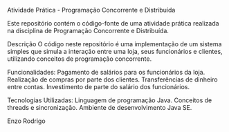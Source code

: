 Atividade Prática - Programação Concorrente e Distribuída

Este repositório contém o código-fonte de uma atividade prática realizada na disciplina de Programação Concorrente e Distribuída.

Descrição
O código neste repositório é uma implementação de um sistema simples que simula a interação entre uma loja, seus funcionários e clientes, utilizando conceitos de programação concorrente.

Funcionalidades:
Pagamento de salários para os funcionários da loja.
Realização de compras por parte dos clientes.
Transferências de dinheiro entre contas.
Investimento de parte do salário dos funcionários.

Tecnologias Utilizadas:
Linguagem de programação Java.
Conceitos de threads e sincronização.
Ambiente de desenvolvimento Java SE.

Enzo Rodrigo
